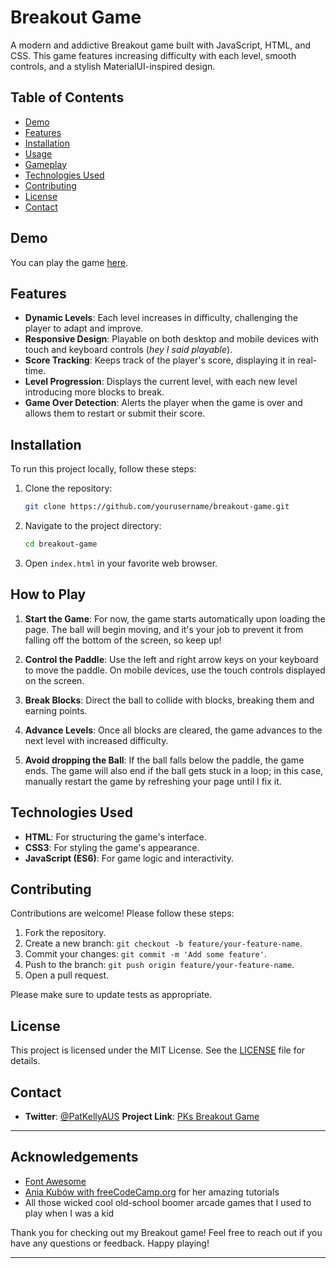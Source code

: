 # Breakout Game

A modern and addictive Breakout game built with JavaScript, HTML, and CSS. This game features increasing difficulty with each level, smooth controls, and a stylish MaterialUI-inspired design.

## Table of Contents

- [Demo](#demo)
- [Features](#features)
- [Installation](#installation)
- [Usage](#usage)
- [Gameplay](#gameplay)
- [Technologies Used](#technologies-used)
- [Contributing](#contributing)
- [License](#license)
- [Contact](#contact)

## Demo

You can play the game [here](https://pkbreakout.netlify.app).

## Features

- **Dynamic Levels**: Each level increases in difficulty, challenging the player to adapt and improve.
- **Responsive Design**: Playable on both desktop and mobile devices with touch and keyboard controls (_hey I said playable_).
- **Score Tracking**: Keeps track of the player's score, displaying it in real-time.
- **Level Progression**: Displays the current level, with each new level introducing more blocks to break.
- **Game Over Detection**: Alerts the player when the game is over and allows them to restart or submit their score.

## Installation

To run this project locally, follow these steps:

1. Clone the repository:

   ```bash
   git clone https://github.com/yourusername/breakout-game.git
   ```

2. Navigate to the project directory:

   ```bash
   cd breakout-game
   ```

3. Open `index.html` in your favorite web browser.

## How to Play

1. **Start the Game**: For now, the game starts automatically upon loading the page. The ball will begin moving, and it's your job to prevent it from falling off the bottom of the screen, so keep up!

2. **Control the Paddle**: Use the left and right arrow keys on your keyboard to move the paddle. On mobile devices, use the touch controls displayed on the screen.

3. **Break Blocks**: Direct the ball to collide with blocks, breaking them and earning points.

4. **Advance Levels**: Once all blocks are cleared, the game advances to the next level with increased difficulty.

5. **Avoid dropping the Ball**: If the ball falls below the paddle, the game ends. The game will also end if the ball gets stuck in a loop; in this case, manually restart the game by refreshing your page until I fix it.

## Technologies Used

- **HTML**: For structuring the game's interface.
- **CSS3**: For styling the game's appearance.
- **JavaScript (ES6)**: For game logic and interactivity.

## Contributing

Contributions are welcome! Please follow these steps:

1. Fork the repository.
2. Create a new branch: `git checkout -b feature/your-feature-name`.
3. Commit your changes: `git commit -m 'Add some feature'`.
4. Push to the branch: `git push origin feature/your-feature-name`.
5. Open a pull request.

Please make sure to update tests as appropriate.

## License

This project is licensed under the MIT License. See the [LICENSE](LICENSE) file for details.

## Contact

- **Twitter**: [@PatKellyAUS](https://x.com/PatKellyAUS)
  **Project Link**: [PKs Breakout Game](https://github.com/Praeda822/pkbreakoutgame)

---

## Acknowledgements

- [Font Awesome](https://fontawesome.com)
- [Ania Kubów with freeCodeCamp.org](https://www.youtube.com/aniakubow) for her amazing tutorials
- All those wicked cool old-school boomer arcade games that I used to play when I was a kid

Thank you for checking out my Breakout game! Feel free to reach out if you have any questions or feedback. Happy playing!

---
